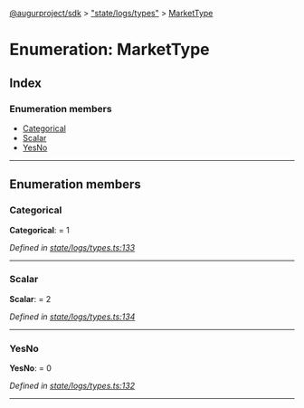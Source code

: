 [@augurproject/sdk](../README.md) > ["state/logs/types"](../modules/_state_logs_types_.md) > [MarketType](../enums/_state_logs_types_.markettype.md)

# Enumeration: MarketType

## Index

### Enumeration members

* [Categorical](_state_logs_types_.markettype.md#categorical)
* [Scalar](_state_logs_types_.markettype.md#scalar)
* [YesNo](_state_logs_types_.markettype.md#yesno)

---

## Enumeration members

<a id="categorical"></a>

###  Categorical

**Categorical**:  = 1

*Defined in [state/logs/types.ts:133](https://github.com/AugurProject/augur/blob/1991ef64ef/packages/augur-sdk/src/state/logs/types.ts#L133)*

___
<a id="scalar"></a>

###  Scalar

**Scalar**:  = 2

*Defined in [state/logs/types.ts:134](https://github.com/AugurProject/augur/blob/1991ef64ef/packages/augur-sdk/src/state/logs/types.ts#L134)*

___
<a id="yesno"></a>

###  YesNo

**YesNo**:  = 0

*Defined in [state/logs/types.ts:132](https://github.com/AugurProject/augur/blob/1991ef64ef/packages/augur-sdk/src/state/logs/types.ts#L132)*

___

